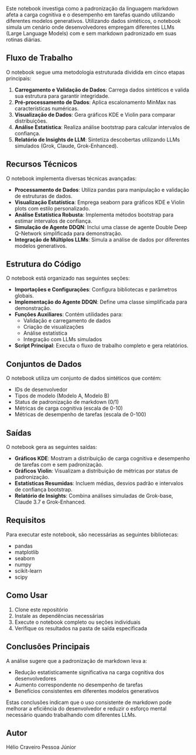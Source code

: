 Este notebook investiga como a padronização da linguagem markdown afeta a carga cognitiva e o desempenho em tarefas quando utilizando diferentes modelos generativos. Utilizando dados sintéticos, o notebook simula um cenário onde desenvolvedores empregam diferentes LLMs (Large Language Models) com e sem markdown padronizado em suas rotinas diárias.

## Fluxo de Trabalho

O notebook segue uma metodologia estruturada dividida em cinco etapas principais:

1. **Carregamento e Validação de Dados**: Carrega dados sintéticos e valida sua estrutura para garantir integridade.
2. **Pré-processamento de Dados**: Aplica escalonamento MinMax nas características numéricas.
3. **Visualização de Dados**: Gera gráficos KDE e Violin para comparar distribuições.
4. **Análise Estatística**: Realiza análise bootstrap para calcular intervalos de confiança.
5. **Relatório de Insights de LLM**: Sintetiza descobertas utilizando LLMs simulados (Grok, Claude, Grok-Enhanced).

## Recursos Técnicos

O notebook implementa diversas técnicas avançadas:

- **Processamento de Dados**: Utiliza pandas para manipulação e validação de estruturas de dados.
- **Visualização Estatística**: Emprega seaborn para gráficos KDE e Violin plots com estilo personalizado.
- **Análise Estatística Robusta**: Implementa métodos bootstrap para estimar intervalos de confiança.
- **Simulação de Agente DDQN**: Inclui uma classe de agente Double Deep Q-Network simplificada para demonstração.
- **Integração de Múltiplos LLMs**: Simula a análise de dados por diferentes modelos generativos.

## Estrutura do Código

O notebook está organizado nas seguintes seções:

- **Importações e Configurações**: Configura bibliotecas e parâmetros globais.
- **Implementação do Agente DDQN**: Define uma classe simplificada para demonstração.
- **Funções Auxiliares**: Contém utilidades para:
  - Validação e carregamento de dados
  - Criação de visualizações
  - Análise estatística
  - Integração com LLMs simulados
- **Script Principal**: Executa o fluxo de trabalho completo e gera relatórios.

## Conjuntos de Dados

O notebook utiliza um conjunto de dados sintéticos que contém:

- IDs de desenvolvedor
- Tipos de modelo (Modelo A, Modelo B)
- Status de padronização de markdown (0/1)
- Métricas de carga cognitiva (escala de 0-10)
- Métricas de desempenho de tarefas (escala de 0-100)

## Saídas

O notebook gera as seguintes saídas:

- **Gráficos KDE**: Mostram a distribuição de carga cognitiva e desempenho de tarefas com e sem padronização.
- **Gráficos Violin**: Visualizam a distribuição de métricas por status de padronização.
- **Estatísticas Resumidas**: Incluem médias, desvios padrão e intervalos de confiança bootstrap.
- **Relatório de Insights**: Combina análises simuladas de Grok-base, Claude 3.7 e Grok-Enhanced.

## Requisitos

Para executar este notebook, são necessárias as seguintes bibliotecas:

- pandas
- matplotlib
- seaborn
- numpy
- scikit-learn
- scipy

## Como Usar

1. Clone este repositório
2. Instale as dependências necessárias
3. Execute o notebook completo ou seções individuais
4. Verifique os resultados na pasta de saída especificada

## Conclusões Principais

A análise sugere que a padronização de markdown leva a:

- Redução estatisticamente significativa na carga cognitiva dos desenvolvedores
- Aumento correspondente no desempenho de tarefas
- Benefícios consistentes em diferentes modelos generativos

Estas conclusões indicam que o uso consistente de markdown pode melhorar a eficiência do desenvolvedor e reduzir o esforço mental necessário quando trabalhando com diferentes LLMs.

## Autor

Hélio Craveiro Pessoa Júnior
